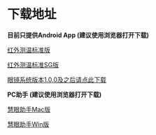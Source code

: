 # 下载地址

**目前只提供Android App (建议使用浏览器打开下载)**

[红外测温标准版](https://rokid-ota.oss-cn-hangzhou.aliyuncs.com/toB/Rokid_Glass/infrared/RokidGlassMobileApp-Lite-v4.2.8-20200424-102511.apk)

[红外测温标准SG版](https://rokid-ota.oss-cn-hangzhou.aliyuncs.com/toB/Rokid_Glass/infrared/RokidGlassMobileApp-Singapore-v4.2.7-20200423-180846.apk)

[眼镜系统版本1.0.0及之后请点此下载](https://rokid-ota.oss-cn-hangzhou.aliyuncs.com/toB/Rokid_Glass/app/RokidGlassMobileAppWithout.apk)

**PC助手 (建议使用浏览器打开下载)**

[慧眼助手Mac版](https://rokid-ota.oss-cn-hangzhou.aliyuncs.com/toB/Rokid_Glass/app/assistant/Rokid%20Glass%20assistant.dmg)  

[慧眼助手Win版](https://rokid-ota.oss-cn-hangzhou.aliyuncs.com/toB/Rokid_Glass/app/assistant/Rokid%20Glass%20assistant.exe)